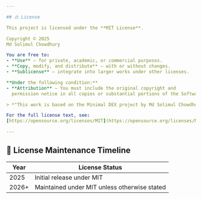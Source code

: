 ```yaml
---

## ⚖️ License

This project is licensed under the **MIT License**.

Copyright © 2025  
Md Solimul Chowdhury

You are free to:
- **Use** — for private, academic, or commercial purposes.
- **Copy, modify, and distribute** — with or without changes.
- **Sublicense** — integrate into larger works under other licenses.

**Under the following condition:**
- **Attribution** — You must include the original copyright and
  permission notice in all copies or substantial portions of the Software.

> *"This work is based on the Minimal DEX project by Md Solimul Chowdhury, available at [https://github.com/solimul/MinimalDex](https://github.com/solimul/MinimalDex)."*

For the full license text, see:  
[https://opensource.org/licenses/MIT](https://opensource.org/licenses/MIT)

---
```


## 📅 License Maintenance Timeline

| Year  | License Status         |
|-------|-------------------------|
| 2025  | Initial release under MIT |
| 2026+ | Maintained under MIT unless otherwise stated |
